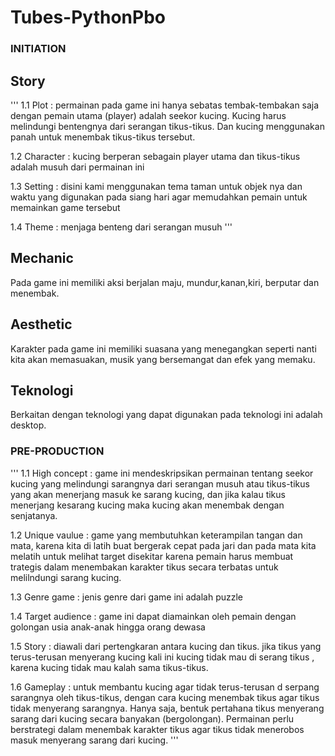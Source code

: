# Tubes-PythonPbo
### INITIATION ###
## Story ##
'''
1.1 Plot		: permainan pada game ini hanya sebatas tembak-tembakan saja dengan pemain utama (player) adalah seekor kucing. Kucing harus melindungi bentengnya dari serangan tikus-tikus. Dan kucing menggunakan panah untuk menembak tikus-tikus tersebut.

1.2 Character	: kucing berperan sebagain player utama dan tikus-tikus adalah musuh dari permainan ini

1.3 Setting		: disini kami menggunakan tema taman untuk objek nya dan waktu yang digunakan pada siang hari agar memudahkan pemain untuk memainkan game tersebut

1.4 Theme		: menjaga benteng dari serangan musuh
'''

## Mechanic ##
Pada game ini memiliki aksi berjalan maju, mundur,kanan,kiri, berputar dan menembak.

## Aesthetic ##
Karakter pada game ini memiliki suasana yang menegangkan seperti nanti kita akan memasuakan, musik yang bersemangat dan efek yang memaku.

## Teknologi ##
Berkaitan dengan teknologi yang dapat digunakan pada teknologi ini adalah desktop.

### PRE-PRODUCTION ###
'''
1.1 High concept	 	: game ini mendeskripsikan permainan tentang seekor kucing yang melindungi sarangnya dari serangan musuh atau tikus-tikus yang akan menerjang masuk ke sarang kucing, dan jika kalau tikus menerjang kesarang kucing maka kucing akan menembak dengan senjatanya.

1.2 Unique vaulue		: game yang membutuhkan keterampilan tangan dan mata, karena kita di latih buat bergerak cepat pada jari dan pada mata kita melatih untuk melihat target disekitar karena pemain harus membuat trategis dalam menembakan karakter tikus secara terbatas untuk melilndungi sarang kucing.

1.3 Genre game		: jenis genre dari game ini adalah puzzle

1.4 Target audience	: game ini dapat diamainkan oleh pemain dengan golongan usia anak-anak hingga orang dewasa

1.5 Story		    	: diawali dari pertengkaran antara kucing dan tikus. jika tikus yang terus-terusan menyerang kucing kali ini kucing tidak mau di serang tikus , karena kucing tidak mau kalah sama tikus-tikus.

1.6 Gameplay		: untuk membantu kucing agar tidak terus-terusan d serpang sarangnya oleh tikus-tikus, dengan cara kucing menembak tikus agar tikus tidak menyerang sarangnya. Hanya saja, bentuk pertahana tikus menyerang sarang dari kucing secara banyakan (bergolongan). Permainan perlu berstrategi dalam menembak karakter tikus agar tikus tidak menerobos masuk menyerang sarang dari kucing.
'''
